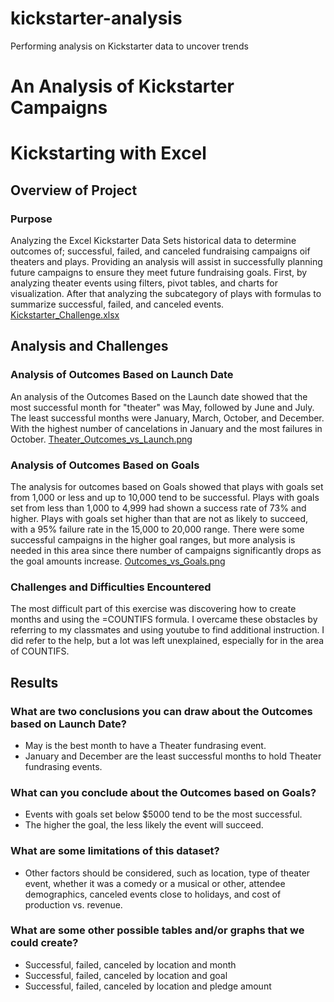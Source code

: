 # kickstarter-analysis
Performing analysis on Kickstarter data to uncover trends
# An Analysis of Kickstarter Campaigns
# Kickstarting with Excel
## Overview of Project
### Purpose
Analyzing the Excel Kickstarter Data Sets historical data to determine outcomes of; successful, failed, and canceled fundraising campaigns oif theaters and plays. Providing an analysis will assist in successfully planning future campaigns to ensure they meet future fundraising goals. First, by analyzing theater events using filters, pivot tables, and charts for visualization. After that analyzing the subcategory of plays with formulas to summarize successful, failed, and canceled events. 
[Kickstarter_Challenge.xlsx](https://github.com/JillianMM/kickstarter-analysis/blob/main/Kickstarter_Challenge.xlsx)
## Analysis and Challenges
### Analysis of Outcomes Based on Launch Date
An analysis of the Outcomes Based on the Launch date showed that the most successful month for "theater" was May, followed by June and July. The least successful months were January, March, October, and December. With the highest number of cancelations in January and the most failures in October.
[Theater_Outcomes_vs_Launch.png](https://raw.githubusercontent.com/JillianMM/kickstarter-analysis/7a347d9b08091d9a75e80eb72fb5bfa923bc1157/Theater_Outcomes_vs_Launch.png)
### Analysis of Outcomes Based on Goals
The analysis for outcomes based on Goals showed that plays with goals set from 1,000 or less and up to 10,000 tend to be successful. Plays with goals set from less than 1,000 to 4,999 had shown a success rate of 73% and higher. Plays with goals set higher than that are not as likely to succeed, with a 95% failure rate in the 15,000 to 20,000 range. There were some successful campaigns in the higher goal ranges, but more analysis is needed in this area since there number of campaigns significantly drops as the goal amounts increase. 
[Outcomes_vs_Goals.png](https://github.com/JillianMM/kickstarter-analysis/blob/main/Outcomes_vs_Goals.png?raw=true)
### Challenges and Difficulties Encountered
The most difficult part of this exercise was discovering how to create months and using the =COUNTIFS formula. I overcame these obstacles by referring to my classmates and using youtube to find additional instruction. I did refer to the help, but a lot was left unexplained, especially for in the area of COUNTIFS. 
## Results
### What are two conclusions you can draw about the Outcomes based on Launch Date?
* May is the best month to have a Theater fundrasing event. 
* January and December are the least successful months to hold Theater fundrasing events. 
### What can you conclude about the Outcomes based on Goals?
* Events with goals set below $5000 tend to be the most successful. 
* The higher the goal, the less likely the event will succeed.  
### What are some limitations of this dataset?
* Other factors should be considered, such as location, type of theater event, whether it was a comedy or a musical or other, attendee demographics, canceled events close to holidays, and cost of production vs. revenue. 
### What are some other possible tables and/or graphs that we could create?
* Successful, failed, canceled by location and month
* Successful, failed, canceled by location and goal
* Successful, failed, canceled by location and pledge amount
